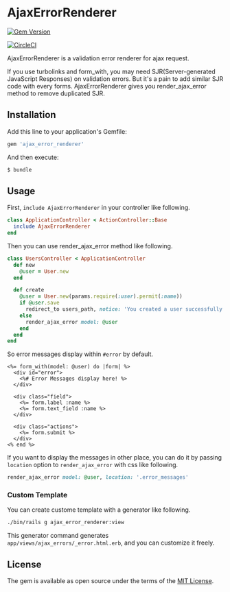 # AjaxErrorRenderer

[![Gem Version](https://badge.fury.io/rb/ajax_error_renderer.svg)](https://badge.fury.io/rb/ajax_error_renderer)

[![CircleCI](https://circleci.com/gh/willnet/ajax_error_renderer/tree/master.svg?style=svg)](https://circleci.com/gh/willnet/ajax_error_renderer/tree/master)

AjaxErrorRenderer is a validation error renderer for ajax request.

If you use turbolinks and form_with, you may need SJR(Server-generated JavaScript Responses) on validation errors. But it's a pain to add similar SJR code with every forms. AjaxErrorRenderer gives you render_ajax_error method to remove duplicated SJR.

## Installation

Add this line to your application's Gemfile:

```ruby
gem 'ajax_error_renderer'
```

And then execute:

```bash
$ bundle
```

## Usage

First, `include AjaxErrorRenderer` in your controller like following.

```ruby
class ApplicationController < ActionController::Base
  include AjaxErrorRenderer
end
```

Then you can use render_ajax_error method like following.

```ruby
class UsersController < ApplicationController
  def new
    @user = User.new
  end

  def create
    @user = User.new(params.require(:user).permit(:name))
    if @user.save
      redirect_to users_path, notice: 'You created a user successfully!'
    else
      render_ajax_error model: @user
    end
  end
end
```

So error messages display within `#error` by default.

```erb
<%= form_with(model: @user) do |form| %>
  <div id="error">
    <%# Error Messages display here! %>
  </div>

  <div class="field">
    <%= form.label :name %>
    <%= form.text_field :name %>
  </div>

  <div class="actions">
    <%= form.submit %>
  </div>
<% end %>
```

If you want to display the messages in other place, you can do it by passing `location` option to `render_ajax_error` with css like following.


```ruby
render_ajax_error model: @user, location: '.error_messages'
```

### Custom Template

You can create custome template with a generator like following.

```sh
./bin/rails g ajax_error_renderer:view
```

This generator command generates `app/views/ajax_errors/_error.html.erb`, and you can customize it freely.

## License

The gem is available as open source under the terms of the [MIT License](https://opensource.org/licenses/MIT).
